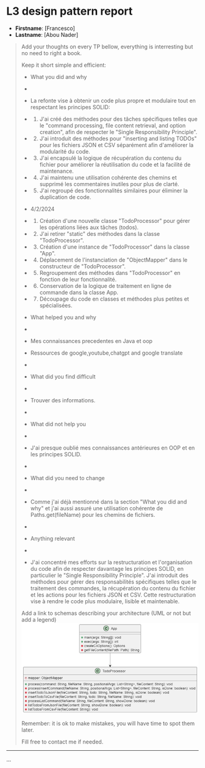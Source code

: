 # L3 design pattern report

- **Firstname**: [Francesco]
- **Lastname**: [Abou Nader]


> Add your thoughts on every TP bellow, everything is interresting but no need to right a book.
> 
> Keep it short simple and efficient:
> 
> - What you did and why
> - 
> - La refonte vise à obtenir un code plus propre et modulaire tout en respectant les principes SOLID:
> - 1) J'ai créé des méthodes pour des tâches spécifiques telles que le "command processing, file content retrieval, and option creation", afin de respecter le "Single Responsibility Principle".
> - 2) J'ai introduit des méthodes pour "inserting and listing TODOs" pour les fichiers JSON et CSV séparément afin d'améliorer la modularité du code.
> - 3) J'ai encapsulé la logique de récupération du contenu du fichier pour améliorer la réutilisation du code et la facilité de maintenance.
> - 4) J'ai maintenu une utilisation cohérente des chemins et supprimé les commentaires inutiles pour plus de clarté.
> - 5) J'ai regroupé des fonctionnalités similaires pour éliminer la duplication de code.
> 
> - 4/2/2024
> - 1) Création d'une nouvelle classe "TodoProcessor" pour gérer les opérations liées aux tâches (todos).
> - 2) J'ai retirer "static" des méthodes dans la classe "TodoProcessor".
> - 3) Création d'une instance de "TodoProcessor" dans la classe "App".
> - 4) Déplacement de l'instanciation de "ObjectMapper" dans le constructeur de "TodoProcessor".
> - 5) Regroupement des méthodes dans "TodoProcessor" en fonction de leur fonctionnalité.
> - 6) Conservation de la logique de traitement en ligne de commande dans la classe App.
> - 7) Découpage du code en classes et méthodes plus petites et spécialisées.
>
> - What helped you and why
> - 
> - Mes connaissances precedentes en Java et oop
> - Ressources de google,youtube,chatgpt and google translate
> -
> - What did you find difficult
> - 
> - Trouver des informations.
> - 
> - What did not help you
> - 
> - J'ai presque oublié mes connaissances antérieures en OOP et en les principes SOLID.
> -
> - What did you need to change
> - 
> - Comme j'ai déjà mentionné dans la section "What you did and why" et j'ai aussi assuré une utilisation cohérente de Paths.get(fileName) pour les chemins de fichiers.
> - 
> - Anything relevant
> - 
> - J'ai concentré mes efforts sur la restructuration et l'organisation du code afin de respecter davantage les principes SOLID, en particulier le "Single Responsibility Principle". J'ai introduit des méthodes pour gérer des responsabilités spécifiques telles que le traitement des commandes, la récupération du contenu du fichier et les actions pour les fichiers JSON et CSV. Cette restructuration vise à rendre le code plus modulaire, lisible et maintenable.
> 
> Add a link to schemas describing your architecture (UML or not but add a legend)
> ![Uml](uml2.jpg)
> 
> Remember: it is ok to make mistakes, you will have time to spot them later.
> 
> Fill free to contact me if needed.

---
...
